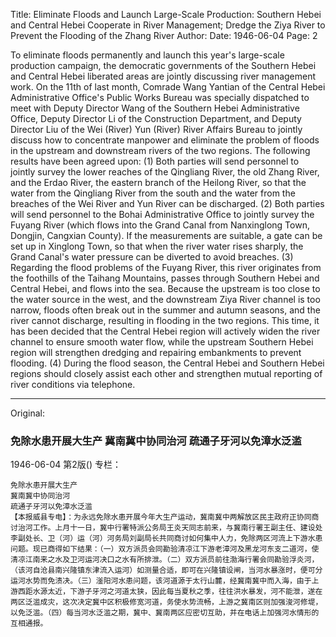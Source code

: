 Title: Eliminate Floods and Launch Large-Scale Production: Southern Hebei and Central Hebei Cooperate in River Management; Dredge the Ziya River to Prevent the Flooding of the Zhang River
Author:
Date: 1946-06-04
Page: 2

To eliminate floods permanently and launch this year's large-scale production campaign, the democratic governments of the Southern Hebei and Central Hebei liberated areas are jointly discussing river management work. On the 11th of last month, Comrade Wang Yantian of the Central Hebei Administrative Office's Public Works Bureau was specially dispatched to meet with Deputy Director Wang of the Southern Hebei Administrative Office, Deputy Director Li of the Construction Department, and Deputy Director Liu of the Wei (River) Yun (River) River Affairs Bureau to jointly discuss how to concentrate manpower and eliminate the problem of floods in the upstream and downstream rivers of the two regions. The following results have been agreed upon: (1) Both parties will send personnel to jointly survey the lower reaches of the Qingliang River, the old Zhang River, and the Erdao River, the eastern branch of the Heilong River, so that the water from the Qingliang River from the south and the water from the breaches of the Wei River and Yun River can be discharged. (2) Both parties will send personnel to the Bohai Administrative Office to jointly survey the Fuyang River (which flows into the Grand Canal from Nanxinglong Town, Dongjin, Cangxian County). If the measurements are suitable, a gate can be set up in Xinglong Town, so that when the river water rises sharply, the Grand Canal's water pressure can be diverted to avoid breaches. (3) Regarding the flood problems of the Fuyang River, this river originates from the foothills of the Taihang Mountains, passes through Southern Hebei and Central Hebei, and flows into the sea. Because the upstream is too close to the water source in the west, and the downstream Ziya River channel is too narrow, floods often break out in the summer and autumn seasons, and the river cannot discharge, resulting in flooding in the two regions. This time, it has been decided that the Central Hebei region will actively widen the river channel to ensure smooth water flow, while the upstream Southern Hebei region will strengthen dredging and repairing embankments to prevent flooding. (4) During the flood season, the Central Hebei and Southern Hebei regions should closely assist each other and strengthen mutual reporting of river conditions via telephone.



<hr /> 

Original: 


### 免除水患开展大生产  冀南冀中协同治河  疏通子牙河以免漳水泛滥

1946-06-04
第2版()
专栏：

    免除水患开展大生产
    冀南冀中协同治河
    疏通子牙河以免漳水泛滥
    【本报威县专电】：为永远免除水患开展今年大生产运动，冀南冀中两解放区民主政府正协同商讨治河工作。上月十一日，冀中行署特派公务局王炎天同志前来，与冀南行署王副主任、建设处李副处长、卫（河）运（河）河务局刘副局长共同商讨如何集中人力，免除两区河流上下游水患问题。现已商得如下结果：（一）双方派员会同勘验清凉江下游老漳河及黑龙河东支二道河，使清凉江南来之水及卫河运河决口之水有所排泄。（二）双方派员前往渤海行署会同勘验浮炎河，（该河自沧县南兴隆镇东津流入运河）如测量合适，即可在兴隆镇设闸，当河水暴涨时，便可分运河水势而免溃决。（三）滏阳河水患问题，该河道源于太行山麓，经冀南冀中而入海，由于上游西距水源太近，下游子牙河之河道太狭，因此每当夏秋之季，往往洪水暴发，河不能泄，遂在两区泛滥成灾，这次决定冀中区积极修宽河道，务使水势流畅，上游之冀南区则加强浚河修堤，以免泛滥。（四）每当河水泛滥之期，冀中、冀南两区应密切互助，并在电话上加强河水情形的互相通报。
